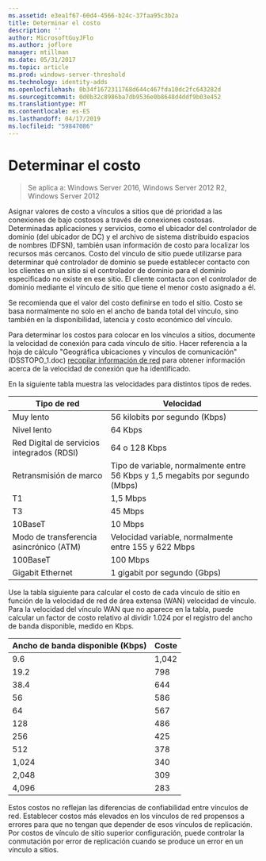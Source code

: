 ```yaml
---
ms.assetid: e3ea1f67-60d4-4566-b24c-37faa95c3b2a
title: Determinar el costo
description: ''
author: MicrosoftGuyJFlo
ms.author: joflore
manager: mtillman
ms.date: 05/31/2017
ms.topic: article
ms.prod: windows-server-threshold
ms.technology: identity-adds
ms.openlocfilehash: 0b34f1672311768d644c467fda10dc2fc643282d
ms.sourcegitcommit: 0d0b32c8986ba7db9536e0b8648d4ddf9b03e452
ms.translationtype: MT
ms.contentlocale: es-ES
ms.lasthandoff: 04/17/2019
ms.locfileid: "59847086"
---
```

# <a name="determining-the-cost"></a>Determinar el costo

>Se aplica a: Windows Server 2016, Windows Server 2012 R2, Windows Server 2012

Asignar valores de costo a vínculos a sitios que dé prioridad a las conexiones de bajo costosos a través de conexiones costosas. Determinadas aplicaciones y servicios, como el ubicador del controlador de dominio (del ubicador de DC) y el archivo de sistema distribuido espacios de nombres (DFSN), también usan información de costo para localizar los recursos más cercanos. Costo del vínculo de sitio puede utilizarse para determinar qué controlador de dominio se puede establecer contacto con los clientes en un sitio si el controlador de dominio para el dominio especificado no existe en ese sitio. El cliente contacta con el controlador de dominio mediante el vínculo de sitio que tiene el menor costo asignado a él.  
  
Se recomienda que el valor del costo definirse en todo el sitio. Costo se basa normalmente no solo en el ancho de banda total del vínculo, sino también en la disponibilidad, latencia y costo económico del vínculo.  
  
Para determinar los costos para colocar en los vínculos a sitios, documente la velocidad de conexión para cada vínculo de sitio. Hacer referencia a la hoja de cálculo "Geográfica ubicaciones y vínculos de comunicación" (DSSTOPO_1.doc) [recopilar información de red](../../ad-ds/plan/Collecting-Network-Information.md) para obtener información acerca de la velocidad de conexión que ha identificado.  
  
En la siguiente tabla muestra las velocidades para distintos tipos de redes.  
  
|Tipo de red|Velocidad|  
|----------------|---------|  
|Muy lento|56 kilobits por segundo (Kbps)|  
|Nivel lento|64 Kbps|  
|Red Digital de servicios integrados (RDSI)|64 o 128 Kbps|  
|Retransmisión de marco|Tipo de variable, normalmente entre 56 Kbps y 1,5 megabits por segundo (Mbps)|  
|T1|1,5 Mbps|  
|T3|45 Mbps|  
|10BaseT|10 Mbps|  
|Modo de transferencia asincrónico (ATM)|Velocidad variable, normalmente entre 155 y 622 Mbps|  
|100BaseT|100 Mbps|  
|Gigabit Ethernet|1 gigabit por segundo (Gbps)|  
  
Use la tabla siguiente para calcular el costo de cada vínculo de sitio en función de la velocidad de red de área extensa (WAN) velocidad de vínculo. Para la velocidad del vínculo WAN que no aparece en la tabla, puede calcular un factor de costo relativo al dividir 1.024 por el registro del ancho de banda disponible, medido en Kbps.  
  
|Ancho de banda disponible (Kbps)|Coste|  
|--------------------------------|--------|  
|9.6|1,042|  
|19.2|798|  
|38.4|644|  
|56|586|  
|64|567|  
|128|486|  
|256|425|  
|512|378|  
|1,024|340|  
|2,048|309|  
|4,096|283|  
  
Estos costos no reflejan las diferencias de confiabilidad entre vínculos de red. Establecer costos más elevados en los vínculos de red propensos a errores para que no tengan que depender de esos vínculos de replicación. Por costos de vínculo de sitio superior configuración, puede controlar la conmutación por error de replicación cuando se produce un error en un vínculo a sitios.  
  


